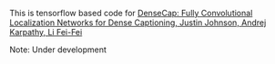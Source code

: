This is tensorflow based code for 
[DenseCap: Fully Convolutional Localization Networks for Dense Captioning, 
Justin Johnson, Andrej Karpathy, Li Fei-Fei](http://cs.stanford.edu/people/karpathy/densecap/)


Note: Under development